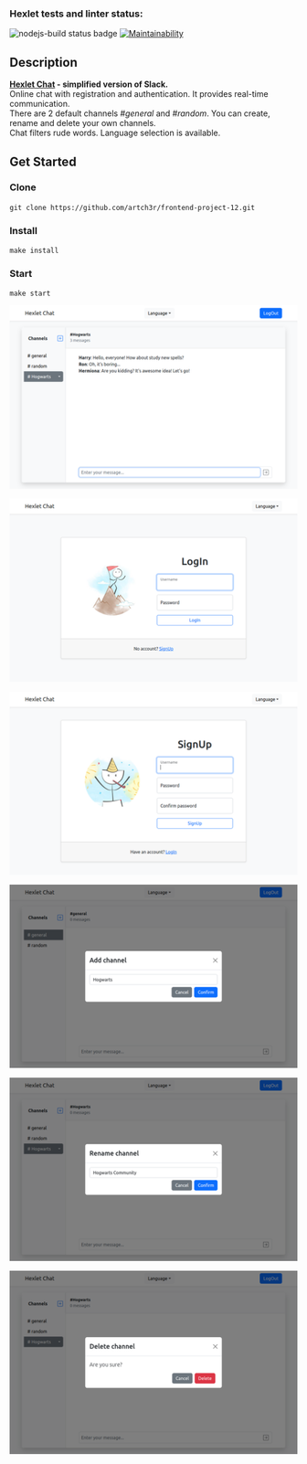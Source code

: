 ### Hexlet tests and linter status:
![nodejs-build status badge](https://github.com/artch3r/frontend-project-12/actions/workflows/nodejs-build.yml/badge.svg) [![Maintainability](https://api.codeclimate.com/v1/badges/6963da93ee5fe530b7b2/maintainability)](https://codeclimate.com/github/artch3r/frontend-project-12/maintainability)


## Description

**[Hexlet Chat](https://frontend-project-12-production-640c.up.railway.app/) - simplified version of Slack.**  
Online chat with registration and authentication. It provides real-time communication.  
There are 2 default channels *#general* and *#random*. You can create, rename and delete your own channels.  
Chat filters rude words. Language selection is available.



## Get Started

### Clone
```
git clone https://github.com/artch3r/frontend-project-12.git
```

### Install
```
make install
```

### Start
```
make start
```

![Chat screenshot](/screenshots/chat.png)

![Login screenshot](/screenshots/login.png)

![SignUp screenshot](/screenshots/signUp.png)

![New channel screenshot](/screenshots/addChannel.png)

![Rename channel screenshot](/screenshots/renameChannel.png)

![Delete channel screenshot](/screenshots/deleteChannel.png)





